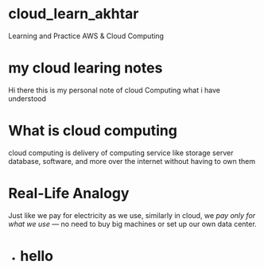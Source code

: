 # cloud_learn_akhtar
Learning and Practice AWS &amp; Cloud Computing

# my cloud learing notes
Hi there 
this is my personal note of cloud Computing what i have understood

# What is cloud computing
cloud computing is delivery of computing service like storage server database, software, and more over the internet without having to own them 

# Real-Life Analogy
Just like we pay for electricity as we use, similarly in cloud, we *pay only for what we use* — no need to buy big machines or set up our own data center.



- # hello

